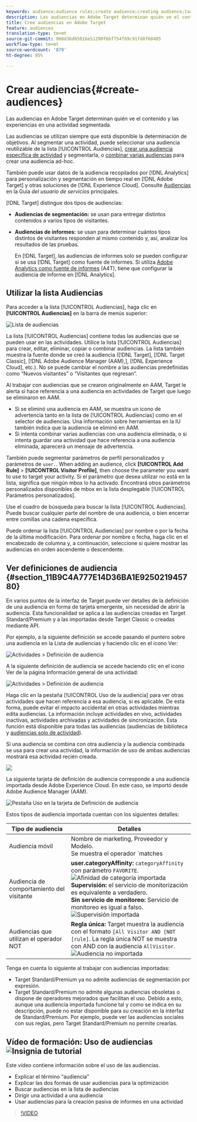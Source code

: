 ```yaml
---
keywords: audience;audience rules;create audience;creating audience;targeting audience;reporting audience;report audience;segment;custom profile parameters;audience definition;audiences list
description: Las audiencias en Adobe Target determinan quién ve el contenido y las experiencias en una actividad segmentada.
title: Cree audiencias en Adobe Target
feature: audiences
translation-type: tm+mt
source-git-commit: 968d36d65016e51290f6bf754f69c91fd8f68405
workflow-type: tm+mt
source-wordcount: '879'
ht-degree: 95%

---
```



# Crear audiencias{#create-audiences}

Las audiencias en Adobe Target determinan quién ve el contenido y las experiencias en una actividad segmentada.

Las audiencias se utilizan siempre que está disponible la determinación de objetivos. Al segmentar una actividad, puede seleccionar una audiencia reutilizable de la lista [!UICONTROL Audiencias], [crear una audiencia específica de actividad](/help/c-target/creating-activity-only-audience.md) y segmentarla, o [combinar varias audiencias](/help/c-target/combining-multiple-audiences.md#concept_A7386F1EA4394BD2AB72399C225981E5) para crear una audiencia ad-hoc.

También puede usar datos de la audiencia recopilados por [!DNL Analytics] para personalización y segmentación en tiempo real en [!DNL Adobe Target] y otras soluciones de [!DNL Experience Cloud]. Consulte [Audiencias](https://experienceleague.adobe.com/docs/core-services/interface/audiences/audience-library.html) en la Guía *del usuario de servicios* principales.

[!DNL Target] distingue dos tipos de audiencias:

* **Audiencias de segmentación:** se usan para entregar distintos contenidos a varios tipos de visitantes.
* **Audiencias de informes:** se usan para determinar cuántos tipos distintos de visitantes responden al mismo contenido y, así, analizar los resultados de las pruebas.

   En [!DNL Target], las audiencias de informes solo se pueden configurar si se usa [!DNL Target] como fuente de informes. Si utiliza [ Adobe Analytics como fuente de informes](/help/c-integrating-target-with-mac/a4t/a4t.md) (A4T), tiene que configurar la audiencia de informe en [!DNL Analytics].

## Utilizar la lista Audiencias

Para acceder a la lista [!UICONTROL Audiencias], haga clic en **[!UICONTROL Audiencias]** en la barra de menús superior:

![Lista de audiencias](assets/audiences_list.png)

La lista [!UICONTROL Audiencias] contiene todas las audiencias que se pueden usar en las actividades. Utilice la lista [!UICONTROL Audiencias] para crear, editar, eliminar, copiar o combinar audiencias. La lista también muestra la fuente donde se creó la audiencia ([!DNL Target], [!DNL Target Classic], [!DNL Adobe Audience Manager (AAM),], [!DNL Experience Cloud], etc.). No se puede cambiar el nombre a las audiencias predefinidas como “Nuevos visitantes” o “Visitantes que regresan”.

Al trabajar con audiencias que se crearon originalmente en AAM, Target le alerta si hace referencia a una audiencia en actividades de Target que luego se eliminaron en AAM.

* Si se eliminó una audiencia en AAM, se muestra un icono de advertencia tanto en la lista de [!UICONTROL Audiencias] como en el selector de audiencias. Una información sobre herramientas en la IU también indica que la audiencia se eliminó en AAM.
* Si intenta combinar varias audiencias con una audiencia eliminada, o si intenta guardar una actividad que hace referencia a una audiencia eliminada, aparecerá un mensaje de advertencia.

También puede segmentar parámetros de perfil personalizados y parámetros de `user.`. When adding an audience, click **[!UICONTROL Add Rule]** > **[!UICONTROL Visitor Profile]**, then choose the parameter you want to use to target your activity. Si el parámetro que desea utilizar no está en la lista, significa que ningún mbox lo ha activado. Encontrará otros parámetros personalizados disponibles de mbox en la lista desplegable [!UICONTROL Parámetros personalizados].

Use el cuadro de búsqueda para buscar la lista [!UICONTROL Audiencias]. Puede buscar cualquier parte del nombre de una audiencia, o bien encerrar entre comillas una cadena específica.

Puede ordenar la lista [!UICONTROL Audiencias] por nombre o por la fecha de la última modificación. Para ordenar por nombre o fecha, haga clic en el encabezado de columna y, a continuación, seleccione si quiere mostrar las audiencias en orden ascendente o descendente.

## Ver definiciones de audiencia {#section_11B9C4A777E14D36BA1E925021945780}

En varios puntos de la interfaz de Target puede ver detalles de la definición de una audiencia en forma de tarjeta emergente, sin necesidad de abrir la audiencia. Esta funcionalidad se aplica a las audiencias creadas en Target Standard/Premium y a las importadas desde Target Classic o creadas mediante API.

Por ejemplo, a la siguiente definición se accede pasando el puntero sobre una audiencia en la Lista de audiencias y haciendo clic en el icono Ver:

![Actividades > Definición de audiencia](assets/audience_definition_list.png)

A la siguiente definición de audiencia se accede haciendo clic en el icono Ver de la página Información general de una actividad:

![Actividades > Definición de audiencia](assets/audience_definition_list.png)

Haga clic en la pestaña [!UICONTROL Uso de la audiencia] para ver otras actividades que hacen referencia a esa audiencia, si es aplicable. De esta forma, puede evitar el impacto accidental en otras actividades mientras edita audiencias. La información incluye actividades en vivo, actividades inactivas, actividades archivadas y actividades de sincronización. Esta función está disponible para todas las audiencias (audiencias de biblioteca y  [audiencias solo de actividad](/help/c-target/creating-activity-only-audience.md#concept_A6BADCF530ED4AE1852E677FEBE68483)).

Si una audiencia se combina con otra audiencia y la audiencia combinada se usa para crear una actividad, la información de uso de ambas audiencias mostrará esa actividad recién creada.

![](assets/audience_definition_list_usage.png)

La siguiente tarjeta de definición de audiencia corresponde a una audiencia importada desde Adobe Experience Cloud. En este caso, se importó desde Adobe Audience Manager (AAM).

![Pestaña Uso en la tarjeta de Definición de audiencia](assets/audience_definition_mc.png)

Estos tipos de audiencia importada cuentan con los siguientes detalles:

| Tipo de audiencia | Detalles |
|--- |--- |
| Audiencia móvil | Nombre de marketing, Proveedor y Modelo.<br>Se muestra el operador `matches | does not match` en lugar de `equals | does not equal`<br>![Audiencia móvil importada](/help/c-target/c-audiences/assets/imported_mobile_audience.png). |
| Audiencia de comportamiento del visitante | **user.categoryAffinity:** `categoryAffinity` con parámetro `FAVORITE`.<br>![Afinidad de categoría importada ](/help/c-target/c-audiences/assets/imported_category_affinity.png)<br>**Supervisión:** el servicio de monitorización es equivalente a verdadero.<br>**Sin servicio de monitoreo:** Servicio de monitoreo es igual a falso.<br>![Supervisión importada](/help/c-target/c-audiences/assets/imported_monitoring.png) |
| Audiencias que utilizan el operador NOT | **Regla única:** Target muestra la audiencia con el formato `[All Visitor AND [NOT [rule]`. La regla única NOT se muestra con AND con la audiencia `AllVisitor`.<br>![Audiencia no importada](/help/c-target/c-audiences/assets/imported_not_audience.png) |

Tenga en cuenta lo siguiente al trabajar con audiencias importadas:

* Target Standard/Premium ya no admite audiencias de segmentación por expresión.
* Target Standard/Premium no admite algunas audiencias obsoletas o dispone de operadores mejorados que facilitan el uso. Debido a esto, aunque una audiencia importada funcione tal y como se indica en su descripción, puede no estar disponible para su creación en la interfaz de Standard/Premium. Por ejemplo, puede ver las audiencias sociales con sus reglas, pero Target Standard/Premium no permite crearlas.

## Vídeo de formación: Uso de audiencias ![Insignia de tutorial](/help/assets/tutorial.png)

Este vídeo contiene información sobre el uso de las audiencias.

* Explicar el término “audiencia”
* Explicar las dos formas de usar audiencias para la optimización
* Buscar audiencias en la lista de audiencias
* Dirigir una actividad a una audiencia
* Usar audiencias para la creación pasiva de informes en una actividad

>[!VIDEO](https://video.tv.adobe.com/v/17398)
